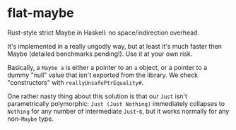 # flat-maybe
Rust-style strict Maybe in Haskell: no space/indirection overhead.

It's implemented in a really ungodly way, but at least it's much faster then Maybe (detailed benchmarks pending!). Use it at your own risk.

Basically, a `Maybe a` is either a pointer to an `a` object, or a pointer to a dummy "null" value that isn't exported from the library. We check "constructors" with `reallyUnsafePtrEquality#`. 

One rather nasty thing about this solution is that our `Just` isn't parametrically polymorphic: `Just (Just Nothing)` immediately collapses to `Nothing` for any number of intermediate `Just`-s, but it works normally for any non-`Maybe` type. 
